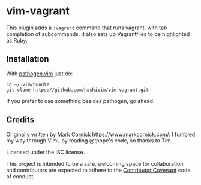 # vim-vagrant

This plugin adds a `:Vagrant` command that runs vagrant, with tab
completion of subcommands. It also sets up Vagrantfiles to be highlighted
as Ruby.

## Installation

With [pathogen.vim](https://github.com/tpope/vim-pathogen) just do:

    cd ~/.vim/bundle
    git clone https://github.com/hashivim/vim-vagrant.git

If you prefer to use something besides pathogen, go ahead.

## Credits

Originally written by Mark Cornick <https://www.markcornick.com/>. I fumbled my
way through VimL by reading @tpope's code, so thanks to Tim.

Licensed under the ISC license.

This project is intended to be a safe, welcoming space for collaboration, and
contributors are expected to adhere to the [Contributor
Covenant](http://contributor-covenant.org) code of conduct.
